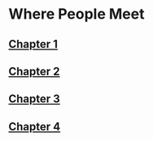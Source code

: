 # Where People Meet

## [Chapter 1](Ch.1.md)
## [Chapter 2](Ch.2.md)
## [Chapter 3](Ch.3.md)
## [Chapter 4](Ch.4.md)
